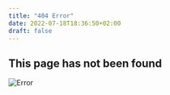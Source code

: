 ```yaml
---
title: "404 Error"
date: 2022-07-18T18:36:50+02:00
draft: false
--- 
```


## This page has not been found

![Error](/images/ohno404.gif)
